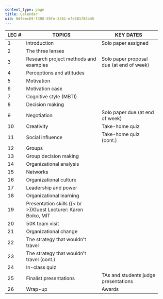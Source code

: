 ```yaml
---
content_type: page
title: Calendar
uid: 0dfeecb9-f300-50fe-2361-efe581f84a45
---
```


| LEC # | TOPICS | KEY DATES |
| --- | --- | --- |
| 1 | Introduction | Solo paper assigned |
| 2 | The three lenses | &nbsp; |
| 3 | Research project methods and examples | Solo paper proposal due (at end of week) |
| 4 | Perceptions and attitudes | &nbsp; |
| 5 | Motivation | &nbsp; |
| 6 | Motivation case | &nbsp; |
| 7 | Cognitive style (MBTI) | &nbsp; |
| 8 | Decision making | &nbsp; |
| 9 | Negotiation | Solo paper due (at end of week) |
| 10 | Creativity | Take-home quiz |
| 11 | Social influence | Take-home quiz (cont.) |
| 12 | Groups | &nbsp; |
| 13 | Group decision making | &nbsp; |
| 14 | Organizational analysis | &nbsp; |
| 15 | Networks | &nbsp; |
| 16 | Organizational culture | &nbsp; |
| 17 | Leadership and power | &nbsp; |
| 18 | Organizational learning | &nbsp; |
| 19 | Presentation skills  {{< br >}}Guest Lecturer: Karen Boiko, MIT | &nbsp; |
| 20 | 50K team visit | &nbsp; |
| 21 | Organizational change | &nbsp; |
| 22 | The strategy that wouldn't travel | &nbsp; |
| 23 | The strategy that wouldn't travel (cont.) | &nbsp; |
| 24 | In-class quiz | &nbsp; |
| 25 | Finalist presentations | TAs and students judge presentations |
| 26 | Wrap-up | Awards